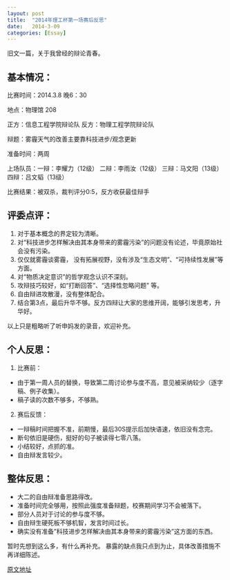 ```yaml
---
layout: post
title:  "2014年理工杯第一场赛后反思"
date:   2014-3-09
categories: [Essay]
---
```


旧文一篇，关于我曾经的辩论青春。

## 基本情况：

比赛时间：2014.3.8 晚6：30

地点：物理馆 208

正方：信息工程学院辩论队 反方：物理工程学院辩论队

辩题：雾霾天气的改善主要靠科技进步/观念更新

准备时间：两周

上场队员：一辩：李耀力（12级） 二辩：李雨汝（12级） 三辩：马文阳（13级） 四辩：吕文韬（13级）

比赛结果：被双杀，裁判评分0:5，反方收获最佳辩手

## 评委点评：

1. 对于基本概念的界定较为清晰。
2. 对“科技进步怎样解决由其本身带来的雾霾污染”的问题没有论述，毕竟原始社会没有污染。
2. 仅仅就雾霾谈雾霾， 没有拓展视野，没有涉及“生态文明”、“可持续性发展”等方面。
4. 对“物质决定意识”的哲学观念认识不深刻。
5. 攻辩技巧较好，如“打断回答”、“选择性忽略问题” 等。
6. 自由辩进攻散漫，没有整体配合。
7. 结合第3点，最后升华不够。反方四辩让大家的思维开阔，能够引发思考，升华好。

以上只是粗略听了听申妈发的录音，欢迎补充。

## 个人反思：
1. 比赛前：
 - 由于第一周人员的替换，导致第二周讨论参与度不高，意见被采纳较少（逐字稿、例子收集）。
 - 稿子读的次数不够多，不够熟。

2. 赛后反馈：
 - 一辩稿时间把握不准，前期慢，最后30S提示后加快语速，依旧没有念完。
 - 断句依旧是硬伤，挺好的句子被读得七零八落。
 - 小结较好，点抓的准。
 - 自由辩发言较少。

## 整体反思：
 - 大二的自由辩准备思路得改。
 - 准备时间完全够用，按照此强度准备辩题，校赛期间学习不会被落下。
 - 部分人员对于讨论的参与度不够。
 - 自由辩生硬死板不够机智，发言时间过长。
 - 确实没有准备”科技进步怎样解决由其本身带来的雾霾污染”这方面的东西。

暂时先想到这么多，有什么再补充。
暴露的缺点我只点到为止，具体改善措施不再详细陈述。

[原文地址](http://user.qzone.qq.com/466096042/blog/1394375432)
